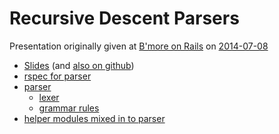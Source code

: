 # Recursive Descent Parsers

Presentation originally given at [B'more on Rails](http://bmoreonrails.org) on
[2014-07-08](http://www.meetup.com/bmore-on-rails/events/188368652/)

* [Slides](https://drive.google.com/file/d/0B98lOc5S3ThPM2FWMFRocnd4eDg/edit?usp=sharing) (and [also on github](../master/talk.pdf))
* [rspec for parser](../master/spec/parser_spec.rb)
* [parser](../master/lib/demo_expressions/parser.rb)
  * [lexer](../master/lib/demo_expressions/parser.rb#L25-67)
  * [grammar rules](../master/lib/demo_expressions/parser.rb#L69-127)
* [helper modules mixed in to parser](../master/lib/parsing_tools)
